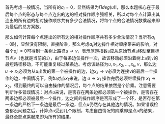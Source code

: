 
首先考虑一般情况，当所有的$a_i=0$，显然结果为$\Pi deg(u)!$，那么本题核心在于最后每个点的形态与每个点连出的边的相对操作顺序强相关，所以对每个点计算出其连出的所有边的相对操作顺序共有多少合法情况，将每个点的合法情况数乘起来即为最后的总方案数。

那么如何计算每个点连出的所有边的相对操作顺序共有多少合法情况？当所有$a_i=0$时，显然没有限制，直接阶乘，那么考虑$a_i$对边操作相对顺序带来的影响，对每个$a_i != 0$可得到一条树上路径$u \rightarrow v$，表示旅游指数`u`应从原始节点`u`移动至目标节点`v`（也就是当前的`i`），由于每条边仅操作一次，故该移动必须沿着树上`u`到`v`的最短路径移动，不可能重复经过某条边。考虑该路径为$u,x_1,x_2,...,x_k,v$，那么边$u \rightarrow x_1$必须为从$u$出发的第一个被操作的边，边$x_k \rightarrow v$必须为连接$v$的最后一个操作的边，中间情况下，例如对点$x_1$来说，边 $u \rightarrow x_1$ 操作完后必须继续操作 $x_1 \rightarrow x_2$。得到最终的可以自由操作的情况后，每个点的结果依然是个阶乘。注意需要判断许多错误情况：对点$u$来说，是否存在两条边都必须第一个被操作，是否存在两条边都必须被最后一个操作，边之间的操作顺序是否形成了一个环，是否存在第一条边的严格下一条边是最后一条边，但点$u$仍然存在其他边的情况。如果错误检查都没问题之后，计算点$u$受到几个限制，考虑自由情况的阶乘即是点$u$的结果，最终全部点乘起来即为所有的结果。